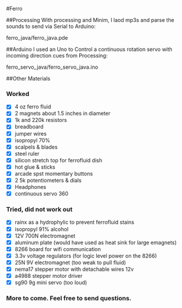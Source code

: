 #Ferro

##Processing
With processing and Minim, I laod mp3s and parse the
sounds to send via Serial to Arduino:

ferro_java/ferro_java.pde

##Arduino
I used an Uno to Control a continuous rotation servo
with incoming direction cues from Processing:

ferro_servo_java/ferro_servo_java.ino

##Other Materials

### Worked
- [x]  4 oz ferro fluid
- [x]  2 magnets about 1.5 inches in diameter
- [x]  1k and 220k resistors
- [x]  breadboard
- [x]  jumper wires
- [x]  isopropyl 70%
- [x]  scalpels & blades
- [x]  steel ruler
- [x]  silicon stretch top for ferrofluid dish
- [x]  hot glue & sticks
- [x]  arcade spst momentary buttons
- [x]  2 5k potentiometers & dials
- [x]  Headphones
- [x]  continuous servo 360

### Tried, did not work out
- [x]  rainx as a hydrophylic to prevent ferrofluid stains
- [x]  isopropyl 91% alcohol
- [x]  12V 700N electromagnet
- [x]  aluminum plate (would have used as heat sink for large emagnets)
- [x]  8266 board for wifi communication
- [x]  3.3v voltage regulators (for logic level power on the 8266)
- [x]  25N 9V electromagnet (too weak to pull fluid)
- [x]  nema17 stepper motor with detachable wires 12v
- [x]  a4988 stepper motor driver
- [x]  sg90 9g mini servo (too loud)

### More to come. Feel free to send questions.
